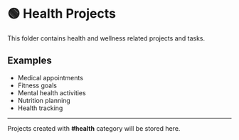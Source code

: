 # 🟢 Health Projects

This folder contains health and wellness related projects and tasks.

## Examples
- Medical appointments
- Fitness goals
- Mental health activities
- Nutrition planning
- Health tracking

---

Projects created with **#health** category will be stored here.